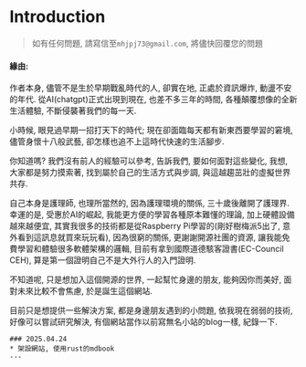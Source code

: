 # Introduction  
> 如有任何問題, 請寫信至`mhjpj73@gmail.com`, 將儘快回覆您的問題

#### 緣由:  
作者本身, 儘管不是生於早期戰亂時代的人, 卻實在地, 正處於資訊爆炸, 動盪不安的年代. 從AI(chatgpt)正式出現到現在, 也差不多三年的時間, 各種顛覆想像的全新生活體驗, 不斷侵襲著我們的每一天.  

小時候, 眼見過早期一招打天下的時代; 現在卻面臨每天都有新東西要學習的窘境, 儘管身懷十八般武藝, 卻怎樣也追不上這時代快速的生活腳步.

你知道嗎? 我們沒有前人的經驗可以參考, 告訴我們, 要如何面對這些變化, 我想, 大家都是努力摸索著, 找到屬於自己的生活方式與步調, 與這越趨茁壯的虛擬世界共存.

自己本身是護理師, 也理所當然的, 因為護理環境的關係, 三十歲後離開了護理界. 幸運的是, 受惠於AI的崛起, 我能更方便的學習各種原本難懂的理論, 加上硬體設備越來越便宜, 其實我很多的技術都是從Raspberry Pi學習的(剛好樹梅派5出了, 意外看到這訊息就買來玩玩看), 因為很窮的關係, 更謝謝開源社團的資源, 讓我能免費學習和體驗很多軟體架構的邏輯, 目前有拿到國際道德駭客證書(EC-Council CEH), 算是第一個證明自己不是大外行人的入門證明.

不知道呢, 只是想加入這個開源的世界, 一起幫忙身邊的朋友, 能夠因你而美好, 面對未來比較不會焦慮, 於是誕生這個網站.

目前只是想提供一些解決方案, 都是身邊朋友遇到的小問題, 依我現在弱弱的技術, 好像可以嘗試研究解決, 有個網站當作以前寫無名小站的blog一樣, 紀錄一下.

```admonish note title="更新日記"
### 2025.04.24
* 架設網站, 使用rust的mdbook
---
```

